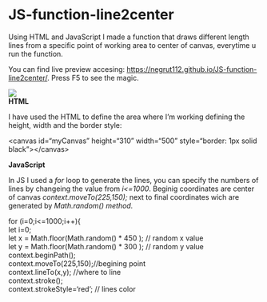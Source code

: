 <h1><a id="JSfunctionline2center_0"></a>JS-function-line2center</h1>

<p>Using HTML and JavaScript I made a function that draws different length lines from a specific point of working area to center of canvas, everytime u run the function.</p>

<p>You can find live preview accesing: <a href="https://negrut112.github.io/JS-function-line2center/">https://negrut112.github.io/JS-function-line2center/</a>. Press F5 to see the magic.<br>
  
<img src="https://i.imgur.com/Zrtaf2C.jpg"><br>
<b>HTML</b><br>

<p>I have used the HTML to define the area where I’m working defining the height, width and the border style:</p>
<p>&lt;canvas id=“myCanvas” height=“310” width=“500” style=“border: 1px solid black”&gt;&lt;/canvas&gt;</p>

<b>JavaScript</b>

<p>In JS I used a <i>for</i> loop to generate the lines, you can specify the numbers of lines by changeing the value from <i>i&lt;=1000</i>. Beginig coordinates are center of canvas <i>context.moveTo(225,150);</i> next to final coordinates wich are generated by <i>Math.random() method.</p></i>

<p>for (i=0;i&lt;=1000;i++){<br>
let i=0;<br>
let x = Math.floor(Math.random() * 450 ); // random x value<br>
let y = Math.floor(Math.random() * 300 ); // random y value<br>
context.beginPath();<br>
context.moveTo(225,150);//begining point<br>
context.lineTo(x,y); //where to line<br>
context.stroke();<br>
context.strokeStyle=‘red’; // lines color</p>
